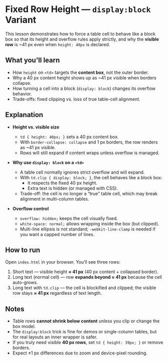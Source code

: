 # Fixed Row Height — `display:block` Variant

This lesson demonstrates how to force a table cell to behave like a block box so that its height and overflow rules apply strictly, and why the **visible row** is ~41 px even when `height: 40px` is declared.

## What you'll learn

- How `height` on `<td>` targets the **content box**, not the outer border.
- Why a 40 px content height shows up as ~41 px visible when borders collapse.
- How turning a cell into a block (`display: block`) changes its overflow behavior.
- Trade-offs: fixed clipping vs. loss of true table-cell alignment.

## Explanation

- **Height vs. visible size**

  - `td { height: 40px; }` sets a 40 px content box.
  - With `border-collapse: collapse` and 1 px borders, the row renders as ~41 px visible.
  - Rows will still expand if content wraps unless overflow is managed.

- **Why use `display: block` on a `<td>`**

  - A table cell normally ignores strict overflow and will expand.
  - With `td.clip { display: block; }`, the cell behaves like a block box:
    - It respects the fixed 40 px height.
    - Extra text is hidden (or managed with CSS).
  - Trade-off: the cell is no longer a “true” table cell, which may break alignment in multi-column tables.

- **Overflow control**
  - `overflow: hidden;` keeps the cell visually fixed.
  - `white-space: normal;` allows wrapping inside the box (but clipped).
  - Multi-line ellipsis is not standard; `-webkit-line-clamp` is needed if you want a capped number of lines.

## How to run

Open `index.html` in your browser. You’ll see three rows:

1. Short text — visible height **≈ 41 px** (40 px content + collapsed border).
2. Long text (normal cell) — row **expands beyond ≈ 41 px** because the cell auto-grows.
3. Long text with `td.clip` — the cell is blockified and clipped; the visible row stays **≈ 41 px** regardless of text length.

## Notes

- Table rows **cannot shrink below content** unless you clip or change the box model.
- The `display:block` trick is fine for demos or single-column tables, but for real layouts an inner wrapper is safer.
- If you truly need visible **40 px rows**, set `td { height: 39px; }` or remove borders.
- Expect ±1 px differences due to zoom and device-pixel rounding.
